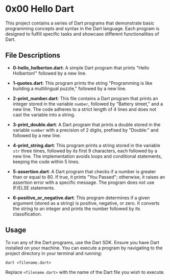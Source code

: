 # 0x00 Hello Dart

This project contains a series of Dart programs that demonstrate basic programming concepts and syntax in the Dart language. Each program is designed to fulfill specific tasks and showcase different functionalities of Dart.

## File Descriptions

- **0-hello_holberton.dart**: A simple Dart program that prints "Hello Holberton!" followed by a new line.

- **1-quotes.dart**: This program prints the string "Programming is like building a multilingual puzzle," followed by a new line.

- **2-print_number.dart**: This file contains a Dart program that prints an integer stored in the variable `number`, followed by "Battery street," and a new line. The code adheres to a strict length of 4 lines and does not cast the variable into a string.

- **3-print_double.dart**: A Dart program that prints a double stored in the variable `number` with a precision of 2 digits, prefixed by "Double:" and followed by a new line.

- **4-print_string.dart**: This program prints a string stored in the variable `str` three times, followed by its first 9 characters, each followed by a new line. The implementation avoids loops and conditional statements, keeping the code within 5 lines.

- **5-assertion.dart**: A Dart program that checks if a number is greater than or equal to 80. If true, it prints "You Passed"; otherwise, it raises an assertion error with a specific message. The program does not use IF/ELSE statements.

- **6-positive_or_negative.dart**: This program determines if a given argument (stored as a string) is positive, negative, or zero. It converts the string to an integer and prints the number followed by its classification.

## Usage

To run any of the Dart programs, use the Dart SDK. Ensure you have Dart installed on your machine. You can execute a program by navigating to the project directory in your terminal and running:

```
dart <filename.dart>
```

Replace `<filename.dart>` with the name of the Dart file you wish to execute.
